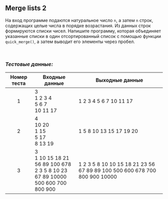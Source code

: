 ## Merge lists 2

На вход программе подаются натуральное число <code>n</code>, а затем <code>n</code> строк,
содержащих целые числа в порядке возрастания. Из данных строк формируются списки чисел.
Напишите программу, которая объединяет указанные списки в один отсортированный список
с помощью функции <code>quick_merge()</code>, а затем выводит его элементы через пробел.

<br>

### *Тестовые данные:*

| Номер теста | Входные данные                                                                       | Выходные данные                                                           |
|:-----------:|--------------------------------------------------------------------------------------|---------------------------------------------------------------------------|
|      1      | 3<br>1 2 3 4<br>5 6 7<br>10 11 17                                                    | 1 2 3 4 5 6 7 10 11 17                                                    |
|      2      | 4<br>10 20<br>1 15<br>5 17<br>8 13 19                                                | 1 5 8 10 13 15 17 19 20                                                   |
|      3      | 3<br>1 10 15 18 21 56 89 100 678<br>2 3 5 8 10 23 67 89 10000<br>500 600 700 800 900 | 1 2 3 5 8 10 10 15 18 21 23 56 67 89 89 100 500 600 678 700 800 900 10000 |